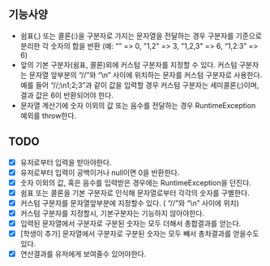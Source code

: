 ## 기능사양
* 쉼표(,) 또는 콜론(:)을 구분자로 가지는 문자열을 전달하는 경우 구분자를 기준으로 분리한 각 숫자의 합을 반환 (예: “” => 0, "1,2" => 3, "1,2,3" => 6, “1,2:3” => 6)
* 앞의 기본 구분자(쉼표, 콜론)외에 커스텀 구분자를 지정할 수 있다. 커스텀 구분자는 문자열 앞부분의 “//”와 “\n” 사이에 위치하는 문자를 커스텀 구분자로 사용한다. 예를 들어 “//;\n1;2;3”과 같이 값을 입력할 경우 커스텀 구분자는 세미콜론(;)이며, 결과 값은 6이 반환되어야 한다.
* 문자열 계산기에 숫자 이외의 값 또는 음수를 전달하는 경우 RuntimeException 예외를 throw한다.

## TODO
- [x] 유저로부터 입력을 받아야한다.
- [x] 유저로부터 입력이 공백이거나 null이면 0을 반환한다.
- [x] 숫자 이외의 값, 혹은 음수를 입력받은 경우에는 RuntimeException을 던진다. 
- [x] 쉼표 또는 콜론을 기본 구분자로 인식해 문자열로부터 각각의 숫자를 구별한다.
- [x] 커스텀 구분자를 문자열앞부분에 지정할수 있다. ( “//”와 “\n” 사이에 위치)
- [x] 커스텀 구분자를 지정할시, 기본구분자는 기능하지 않아야한다.
- [x] 입력된 문자열에서 구분자로 구분된 숫자는 모두 더해서 총합결과를 얻는다.
- [x] [학생이 추가] 문자열에서 구분자로 구분된 숫자는 모두 빼서  총차결과를 얻을수도있다.
- [x] 연산결과를 유저에게 보여줄수 있어야한다.
